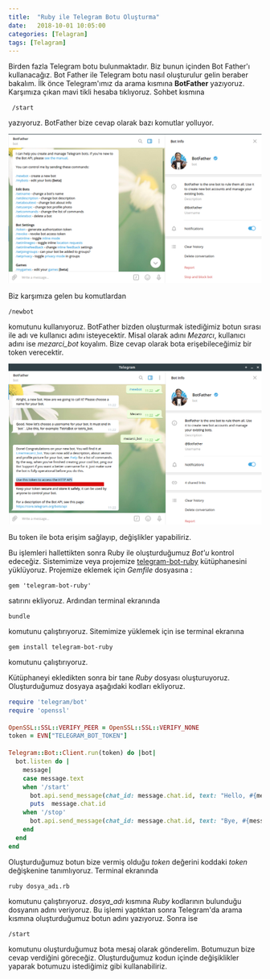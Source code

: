 ```yaml
---
title:  "Ruby ile Telegram Botu Oluşturma"
date:   2018-10-01 10:05:00
categories: [Telagram]
tags: [Telagram]
---
```


Birden fazla Telegram botu bulunmaktadır. Biz bunun içinden Bot Father'ı kullanacağız. Bot Father ile Telegram botu nasıl oluşturulur gelin beraber bakalım.
İlk önce Telegram'ımız da arama kısmına **BotFather** yazıyoruz. Karşımıza çıkan mavi tikli hesaba tıklıyoruz. Sohbet kısmına

```
 /start
```

 yazıyoruz. BotFather  bize cevap olarak bazı komutlar yolluyor.

![](/images/telegram-botu-olusturma/tbo-1.png)

Biz karşımıza gelen bu komutlardan

```
/newbot
```

komutunu kullanıyoruz. BotFather bizden oluşturmak istediğimiz botun sırası ile adı ve kullanıcı adını isteyecektir. Misal olarak adını *Mezarcı*, kullanıcı adını ise *mezarci_bot* koyalım. Bize cevap olarak bota erişebileceğimiz bir token verecektir.

![](/images/telegram-botu-olusturma/tbo-2.png)

Bu token ile bota erişim sağlayıp, değişlikler yapabiliriz.

Bu işlemleri hallettikten sonra Ruby ile oluşturduğumuz *Bot'u* kontrol edeceğiz. Sistemimize veya projemize [telegram-bot-ruby](https://github.com/atipugin/telegram-bot-ruby) kütüphanesini yüklüyoruz.  Projemize eklemek için *Gemfile* dosyasına :

```console
gem 'telegram-bot-ruby'
```

satırını ekliyoruz. Ardından terminal ekranında

```console
bundle
```

komutunu çalıştırıyoruz. Sitemimize yüklemek için ise terminal ekranına

```console
gem install telegram-bot-ruby
```

komutunu çalıştırıyoruz.

Kütüphaneyi ekledikten sonra bir tane *Ruby* dosyası oluşturuyoruz. Oluşturduğumuz dosyaya aşağıdaki kodları ekliyoruz.

```ruby
require 'telegram/bot'
require 'openssl'

OpenSSL::SSL::VERIFY_PEER = OpenSSL::SSL::VERIFY_NONE
token = EVN["TELEGRAM_BOT_TOKEN"]

Telegram::Bot::Client.run(token) do |bot|
  bot.listen do |
    message|
    case message.text
    when '/start'
      bot.api.send_message(chat_id: message.chat.id, text: "Hello, #{message.from.first_name}")
      puts  message.chat.id
    when '/stop'
      bot.api.send_message(chat_id: message.chat.id, text: "Bye, #{message.from.first_name}")
    end
  end
end
```
Oluşturduğumuz botun bize vermiş olduğu *token* değerini koddaki *token* değişkenine tanımlıyoruz. Terminal ekranında

```console
ruby dosya_adı.rb
```

komutunu çalıştırıyoruz. *dosya_adı* kısmına *Ruby* kodlarının bulunduğu dosyanın adını veriyoruz. Bu işlemi yaptıktan sonra Telegram'da arama kısmına oluşturduğumuz botun adını yazıyoruz. Sonra ise

```console
/start
```

komutunu oluşturduğumuz bota mesaj olarak gönderelim. Botumuzun bize cevap verdiğini göreceğiz. Oluşturduğumuz kodun içinde değişiklikler yaparak botumuzu istediğimiz gibi kullanabiliriz.
